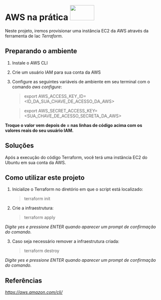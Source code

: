 # AWS na prática <image src="https://user-images.githubusercontent.com/12403699/234434276-e7cdcab8-c594-47a6-8862-7645e5740a2c.png" width="80" height="50">
  
Neste projeto, iremos provisionar uma instância EC2 da AWS através da ferramenta de Iac *Terraform*.

## Preparando o ambiente

1. Instale o AWS CLI

2. Crie um usuário IAM para sua conta da AWS

3. Configure as seguintes variáveis de ambiente em seu terminal com o comando *aws configure*:

    > export AWS_ACCESS_KEY_ID=<ID_DA_SUA_CHAVE_DE_ACESSO_DA_AWS>

    > export AWS_SECRET_ACCESS_KEY=<SUA_CHAVE_DE_ACESSO_SECRETA_DA_AWS>

**Troque o valor vem depois de = nas linhas de código acima com os valores reais do seu usuário IAM.**

## Soluções

Após a execução do código Terraform, você terá uma instância EC2 do Ubuntu em sua conta da AWS.
  
## Como utilizar este projeto
  
1. Inicialize o Terraform no diretório em que o script está localizado:
    >  terraform init

2. Crie a infraestrutura:
    > terraform apply

*Digite yes e pressione ENTER quando aparecer um prompt de confirmação do comando.*

3. Caso seja necessário remover a infraestrutura criada:
    > terraform destroy

*Digite yes e pressione ENTER quando aparecer um prompt de confirmação do comando.*
 
  
## Referências

*https://aws.amazon.com/cli/*  
